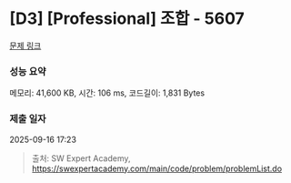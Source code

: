 # [D3] [Professional] 조합 - 5607 

[문제 링크](https://swexpertacademy.com/main/code/problem/problemDetail.do?contestProbId=AWXGKdbqczEDFAUo) 

### 성능 요약

메모리: 41,600 KB, 시간: 106 ms, 코드길이: 1,831 Bytes

### 제출 일자

2025-09-16 17:23



> 출처: SW Expert Academy, https://swexpertacademy.com/main/code/problem/problemList.do